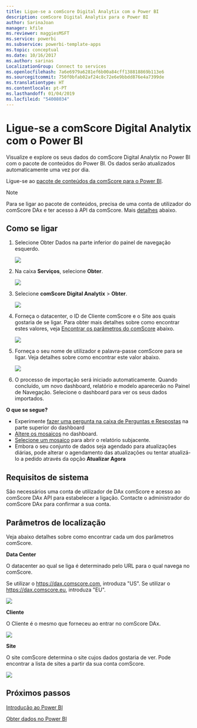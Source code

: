 ```yaml
---
title: Ligue-se a comScore Digital Analytix com o Power BI
description: comScore Digital Analytix para o Power BI
author: SarinaJoan
manager: kfile
ms.reviewer: maggiesMSFT
ms.service: powerbi
ms.subservice: powerbi-template-apps
ms.topic: conceptual
ms.date: 10/16/2017
ms.author: sarinas
LocalizationGroup: Connect to services
ms.openlocfilehash: 7a6e6979a6281ef6b00a84cff138818869b113e6
ms.sourcegitcommit: 750f0bfab02af24c8c72e6e9bbdd876e4a7399de
ms.translationtype: HT
ms.contentlocale: pt-PT
ms.lasthandoff: 01/04/2019
ms.locfileid: "54008034"
---
```

# <a name="connect-to-comscore-digital-analytix-with-power-bi"></a>Ligue-se a comScore Digital Analytix com o Power BI
Visualize e explore os seus dados do comScore Digital Analytix no Power BI com o pacote de conteúdos do Power BI. Os dados serão atualizados automaticamente uma vez por dia.

Ligue-se ao [pacote de conteúdos da comScore para o Power BI](https://app.powerbi.com/getdata/services/comscore).

>[!NOTE]
>Para se ligar ao pacote de conteúdos, precisa de uma conta de utilizador do comScore DAx e ter acesso à API da comScore. Mais [detalhes](#Requirements) abaixo.

## <a name="how-to-connect"></a>Como se ligar
1. Selecione Obter Dados na parte inferior do painel de navegação esquerdo.
   
   ![](media/service-connect-to-connect-to/getdata.png)
2. Na caixa **Serviços**, selecione **Obter**.
   
   ![](media/service-connect-to-connect-to/services.png)
3. Selecione **comScore Digital Analytix** \> **Obter**.
   
   ![](media/service-connect-to-connect-to/comscore.png)
4. Forneça o datacenter, o ID de Cliente comScore e o Site aos quais gostaria de se ligar. Para obter mais detalhes sobre como encontrar estes valores, veja [Encontrar os parâmetros do comScore](#FindingParams) abaixo.
   
   ![](media/service-connect-to-connect-to/parameters.png)
5. Forneça o seu nome de utilizador e palavra-passe comScore para se ligar. Veja detalhes sobre como encontrar este valor abaixo.
   
   ![](media/service-connect-to-connect-to/creds.png)
6. O processo de importação será iniciado automaticamente. Quando concluído, um novo dashboard, relatório e modelo aparecerão no Painel de Navegação. Selecione o dashboard para ver os seus dados importados.

**O que se segue?**

* Experimente [fazer uma pergunta na caixa de Perguntas e Respostas](consumer/end-user-q-and-a.md) na parte superior do dashboard
* [Altere os mosaicos](service-dashboard-edit-tile.md) no dashboard.
* [Selecione um mosaico](consumer/end-user-tiles.md) para abrir o relatório subjacente.
* Embora o seu conjunto de dados seja agendado para atualizações diárias, pode alterar o agendamento das atualizações ou tentar atualizá-lo a pedido através da opção **Atualizar Agora**

<a name="Requirements"></a>

## <a name="system-requirements"></a>Requisitos de sistema
São necessários uma conta de utilizador de DAx comScore e acesso ao comScore DAx API para estabelecer a ligação. Contacte o administrador do comScore DAx para confirmar a sua conta.

<a name="FindingParams"></a>

## <a name="finding-parameters"></a>Parâmetros de localização
Veja abaixo detalhes sobre como encontrar cada um dos parâmetros comScore.

**Data Center**

O datacenter ao qual se liga é determinado pelo URL para o qual navega no comScore.

Se utilizar o https://dax.comscore.com, introduza "US". Se utilizar o https://dax.comscore.eu, introduza "EU".

![](media/service-connect-to-connect-to/comscore_url.png) 

**Cliente**

O Cliente é o mesmo que forneceu ao entrar no comScore DAx.

![](media/service-connect-to-connect-to/comscore_signin.png) 

**Site**

O site comScore determina o site cujos dados gostaria de ver. Pode encontrar a lista de sites a partir da sua conta comScore.

![](media/service-connect-to-connect-to/comscore_sites.png)

## <a name="next-steps"></a>Próximos passos
[Introdução ao Power BI](service-get-started.md)

[Obter dados no Power BI](service-get-data.md)

